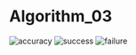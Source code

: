 # Algorithm_03
![accuracy](https://user-images.githubusercontent.com/107258361/173108877-6d991665-2501-40ff-a498-919b416839ba.png)
![success](https://user-images.githubusercontent.com/107258361/173109053-03759a37-a6e9-4930-a993-133665e78e14.png)
![failure](https://user-images.githubusercontent.com/107258361/173109067-356c16a1-5e1b-4ad9-bbfc-1dfb23312b8d.png)
